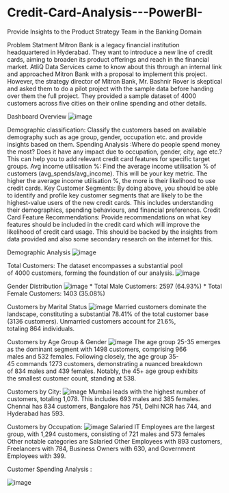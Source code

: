 # Credit-Card-Analysis---PowerBI-
 Provide Insights to the Product Strategy Team in the Banking Domain 

 Problem Statment 
Mitron Bank is a legacy financial institution headquartered in Hyderabad. They want to introduce a new line of credit cards, aiming to broaden its product offerings and reach in the financial market. 
AtliQ Data Services came to know about this through an internal link and approached Mitron Bank with a proposal to implement this project.
However, the strategy director of Mitron Bank, Mr. Bashnir Rover is skeptical and asked them to do a pilot project with the sample data before handing over them the full project.
They provided a sample dataset of 4000 customers across five cities on their online spending and other details. 

Dashboard Overview 
![image](https://github.com/user-attachments/assets/a70672c4-53cc-41d4-a885-ddb7793f1e83)


Demographic classification: Classify the customers based on available demography such as age group, gender, occupation etc. and provide insights based on them.
Spending Analysis  :Where do people spend money the most? Does it have any impact due to occupation, gender, city, age etc.? This can help you to add relevant credit card features for specific target groups.
Avg income utilisation %: Find the average income utilisation % of customers (avg_spends/avg_income). This will be your key metric. The higher the average income utilisation %, the more is their likelihood to use credit cards.
Key Customer Segments: By doing above, you should be able to identify and profile key customer segments that are likely to be the highest-value users of the new credit cards. This includes understanding their demographics, spending behaviours, and financial preferences.
Credit Card Feature Recommendations: Provide recommendations on what key features should be included in the credit card which will improve the likelihood of credit card usage. This should be backed by the insights from data provided and also some secondary research on the internet for this.

Demographic Analysis 
![image](https://github.com/user-attachments/assets/666bfc46-8e54-49d8-880f-86e9ac7386b2)

Total Customers: The dataset encompasses a substantial pool of 4000 customers, forming the foundation of our analysis.
![image](https://github.com/user-attachments/assets/8249880e-a954-4dea-b287-88a106212177)


Gender Distribution
![image](https://github.com/user-attachments/assets/1ca4206b-941b-4b73-b3c9-c70fe4ad5f29)
    * Total Male Customers: 2597 (64.93%)
    * Total Female Customers: 1403 (35.08%)

Customers by Marital Status
![image](https://github.com/user-attachments/assets/dd98476c-3c2c-401e-ab26-c045bf30ad9a)
Married customers dominate the landscape, constituting a substantial 78.41% of the total customer base (3136 customers).
Unmarried customers account for 21.6%, totaling 864 individuals.

Customers by Age Group & Gender 
![image](https://github.com/user-attachments/assets/0576edef-936f-4f9c-91c0-033f478bdc50)
The age group 25-35 emerges as the dominant segment with 1498 customers, comprising 966 males and 532 females.
Following closely, the age group 35-45 commands 1273 customers, demonstrating a nuanced breakdown of 834 males and 439 females.
Notably, the 45+ age group exhibits the smallest customer count, standing at 538.

Customers by City:
![image](https://github.com/user-attachments/assets/42435d01-e460-420f-bad4-b74c7a4f5e97)
Mumbai leads with the highest number of customers, totaling 1,078. This includes 693 males and 385 females.
Chennai has 834 customers, Bangalore has 751, Delhi NCR has 744, and Hyderabad has 593.


Customers by Occupation:
![image](https://github.com/user-attachments/assets/e17a07a8-d469-40a5-ab19-ae9115db13ef)
Salaried IT Employees are the largest group, with 1,294 customers, consisting of 721 males and 573 females
Other notable categories are Salaried Other Employees with 893 customers, Freelancers with 784, Business Owners with 630, and Government Employees with 399.

Customer Spending Analysis :

![image](https://github.com/user-attachments/assets/7adeb4ae-eff5-4a0a-8070-11a85fc36a20)





